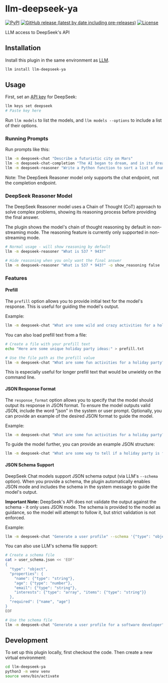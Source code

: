 # llm-deepseek-ya

[![PyPI](https://img.shields.io/pypi/v/llm-deepseek-ya.svg)](https://pypi.org/project/llm-deepseek-ya/0.1.0/)
[![GitHub release (latest by date including pre-releases)](https://img.shields.io/github/v/release/delijati/llm-deepseek-ya?include_prereleases)](https://github.com/delijati/llm-deepseek-ya/releases)
[![License](https://img.shields.io/badge/license-MIT-blue.svg)](https://github.com/delijati/llm-deepseek-ya/blob/main/LICENSE)

LLM access to DeepSeek's API

## Installation

Install this plugin in the same environment as [LLM](https://llm.datasette.io/).

```bash
llm install llm-deepseek-ya
```

## Usage

First, set an [API key](https://platform.deepseek.com/api_keys) for DeepSeek:

```bash
llm keys set deepseek
# Paste key here
```

Run `llm models` to list the models, and `llm models --options` to include a list of their options.

### Running Prompts

Run prompts like this:

```bash
llm -m deepseek-chat "Describe a futuristic city on Mars"
llm -m deepseek-chat-completion "The AI began to dream, and in its dreams," -o echo true
llm -m deepseek-reasoner "Write a Python function to sort a list of numbers"
```

Note: The DeepSeek Reasoner model only supports the chat endpoint, not the completion endpoint.

### DeepSeek Reasoner Model

The DeepSeek Reasoner model uses a Chain of Thought (CoT) approach to solve complex problems, showing its reasoning process before providing the final answer.

The plugin shows the model's chain of thought reasoning by default in non-streaming mode. The reasoning feature is currently only supported in non-streaming mode.

```bash
# Normal usage - will show reasoning by default
llm -m deepseek-reasoner "What is 537 * 943?"

# Hide reasoning when you only want the final answer
llm -m deepseek-reasoner "What is 537 * 943?" -o show_reasoning false
```

### Features

#### Prefill

The `prefill` option allows you to provide initial text for the model's response. This is useful for guiding the model's output.

Example:

```bash
llm -m deepseek-chat "What are some wild and crazy activities for a holiday party?" -o prefill "Here are some off-the-wall ideas to make your holiday party unforgettable [warning: these may not be suitable for work holiday parties]:"
```

You can also load prefill text from a file:

```bash
# Create a file with your prefill text
echo "Here are some unique holiday party ideas:" > prefill.txt

# Use the file path as the prefill value
llm -m deepseek-chat "What are some fun activities for a holiday party?" -o prefill prefill.txt
```

This is especially useful for longer prefill text that would be unwieldy on the command line.

#### JSON Response Format

The `response_format` option allows you to specify that the model should output its response in JSON format. To ensure the model outputs valid JSON, include the word "json" in the system or user prompt. Optionally, you can provide an example of the desired JSON format to guide the model.

Example:

```bash
llm -m deepseek-chat "What are some fun activities for a holiday party?" -o response_format json_object --system "json"
```

To guide the model further, you can provide an example JSON structure:

```bash
llm -m deepseek-chat "What are some way to tell if a holiday party is fun?" -o response_format json_object --system 'EXAMPLE JSON OUTPUT: {"event": "holiday_party_fun", "success_metric": ["..."]}'
```

#### JSON Schema Support

DeepSeek Chat models support JSON schema output (via LLM's `--schema` option). When you provide a schema, the plugin automatically enables JSON mode and includes the schema in the system message to guide the model's output.

**Important Note:** DeepSeek's API does not validate the output against the schema - it only uses JSON mode. The schema is provided to the model as guidance, so the model will attempt to follow it, but strict validation is not enforced.

Example:

```bash
llm -m deepseek-chat "Generate a user profile" --schema '{"type": "object", "properties": {"name": {"type": "string"}, "age": {"type": "number"}, "email": {"type": "string"}}, "required": ["name", "age"]}'
```

You can also use LLM's schema file support:

```bash
# Create a schema file
cat > user_schema.json << 'EOF'
{
  "type": "object",
  "properties": {
    "name": {"type": "string"},
    "age": {"type": "number"},
    "email": {"type": "string"},
    "interests": {"type": "array", "items": {"type": "string"}}
  },
  "required": ["name", "age"]
}
EOF

# Use the schema file
llm -m deepseek-chat "Generate a user profile for a software developer" --schema user_schema.json
```

## Development

To set up this plugin locally, first checkout the code. Then create a new virtual environment:

```bash
cd llm-deepseek-ya
python3 -m venv venv
source venv/bin/activate
```

